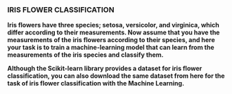 ### IRIS FLOWER CLASSIFICATION
**Iris flowers have three species; setosa, versicolor, and virginica, which differ according to their
measurements. Now assume that you have the measurements of the iris flowers according to
their species, and here your task is to train a machine-learning model that can learn from the
measurements of the iris species and classify them.**

**Although the Scikit-learn library provides a dataset for iris flower classification, you can also
download the same dataset from here for the task of iris flower classification with the Machine
Learning.**
